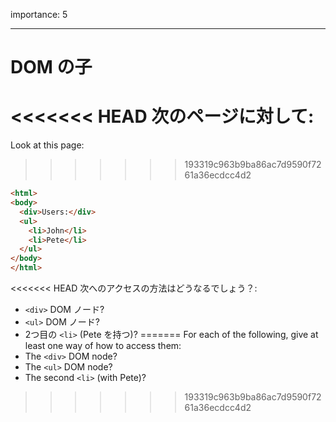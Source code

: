 importance: 5

---

# DOM の子

<<<<<<< HEAD
次のページに対して:
=======
Look at this page:
>>>>>>> 193319c963b9ba86ac7d9590f7261a36ecdcc4d2

```html
<html>
<body>
  <div>Users:</div>
  <ul>
    <li>John</li>
    <li>Pete</li>
  </ul>
</body>
</html>
```

<<<<<<< HEAD
次へのアクセスの方法はどうなるでしょう？:
- `<div>` DOM ノード?
- `<ul>` DOM ノード?
- 2つ目の `<li>` (Pete を持つ)?
=======
For each of the following, give at least one way of how to access them:
- The `<div>` DOM node?
- The `<ul>` DOM node?
- The second `<li>` (with Pete)?
>>>>>>> 193319c963b9ba86ac7d9590f7261a36ecdcc4d2
